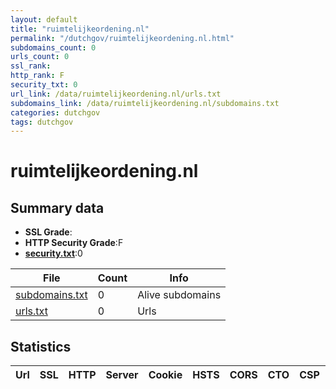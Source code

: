 ```yaml
---
layout: default
title: "ruimtelijkeordening.nl"
permalink: "/dutchgov/ruimtelijkeordening.nl.html"
subdomains_count: 0
urls_count: 0
ssl_rank: 
http_rank: F
security_txt: 0
url_link: /data/ruimtelijkeordening.nl/urls.txt
subdomains_link: /data/ruimtelijkeordening.nl/subdomains.txt
categories: dutchgov
tags: dutchgov
---
```



# ruimtelijkeordening.nl
## Summary data


 - **SSL Grade**:
 - **HTTP Security Grade**:F
 - **[security.txt](https://www.digitaleoverheid.nl/nieuws/standaard-security-txt-nu-verplicht-voor-overheid/)**:0


| File       | Count | Info |
|------------|-------|------|
|[subdomains.txt](/DutchGovScope/data/ruimtelijkeordening.nl/subdomains.txt)|0|Alive subdomains|
|[urls.txt](/DutchGovScope/data/ruimtelijkeordening.nl/urls.txt)|0|Urls|


## Statistics


| Url | SSL | HTTP | Server | Cookie | HSTS | CORS | CTO | CSP | XFO | XXP | RP |FP| Tech |Title |
|--------|-------|-------|------|------|------|------|------|------|------|------|------|------|------|------|


